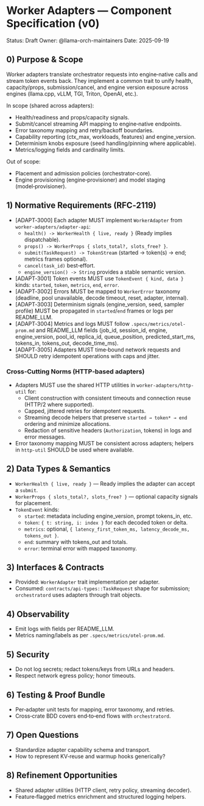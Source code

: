 # Worker Adapters — Component Specification (v0)

Status: Draft
Owner: @llama-orch-maintainers
Date: 2025-09-19

## 0) Purpose & Scope

Worker adapters translate orchestrator requests into engine‑native calls and stream token events back. They implement a common trait to unify health, capacity/props, submission/cancel, and engine version exposure across engines (llama.cpp, vLLM, TGI, Triton, OpenAI, etc.).

In scope (shared across adapters):
- Health/readiness and props/capacity signals.
- Submit/cancel streaming API mapping to engine‑native endpoints.
- Error taxonomy mapping and retry/backoff boundaries.
- Capability reporting (ctx_max, workloads, features) and engine_version.
- Determinism knobs exposure (seed handling/pinning where applicable).
- Metrics/logging fields and cardinality limits.

Out of scope:
- Placement and admission policies (orchestrator‑core).
- Engine provisioning (engine‑provisioner) and model staging (model‑provisioner).

## 1) Normative Requirements (RFC‑2119)

- [ADAPT‑3000] Each adapter MUST implement `WorkerAdapter` from `worker-adapters/adapter-api`:
  - `health() -> WorkerHealth { live, ready }` (Ready implies dispatchable).
  - `props() -> WorkerProps { slots_total?, slots_free? }`.
  - `submit(TaskRequest) -> TokenStream` (started → token(s) → end; metrics frames optional).
  - `cancel(task_id)` best‑effort.
  - `engine_version() -> String` provides a stable semantic version.
- [ADAPT‑3001] Token events MUST use `TokenEvent { kind, data }` kinds: `started`, `token`, `metrics`, `end`, `error`.
- [ADAPT‑3002] Errors MUST be mapped to `WorkerError` taxonomy (deadline, pool unavailable, decode timeout, reset, adapter, internal).
- [ADAPT‑3003] Determinism signals (engine_version, seed, sampler profile) MUST be propagated in `started`/`end` frames or logs per README_LLM.
- [ADAPT‑3004] Metrics and logs MUST follow `.specs/metrics/otel-prom.md` and README_LLM fields (job_id, session_id, engine, engine_version, pool_id, replica_id, queue_position, predicted_start_ms, tokens_in, tokens_out, decode_time_ms).
- [ADAPT‑3005] Adapters MUST time‑bound network requests and SHOULD retry idempotent operations with caps and jitter.

### Cross‑Cutting Norms (HTTP‑based adapters)

- Adapters MUST use the shared HTTP utilities in `worker-adapters/http-util` for:
  - Client construction with consistent timeouts and connection reuse (HTTP/2 where supported).
  - Capped, jittered retries for idempotent requests.
  - Streaming decode helpers that preserve `started → token* → end` ordering and minimize allocations.
  - Redaction of sensitive headers (`Authorization`, tokens) in logs and error messages.
- Error taxonomy mapping MUST be consistent across adapters; helpers in `http-util` SHOULD be used where available.

## 2) Data Types & Semantics

- `WorkerHealth { live, ready }` — Ready implies the adapter can accept a `submit`.
- `WorkerProps { slots_total?, slots_free? }` — optional capacity signals for placement.
- `TokenEvent` kinds:
  - `started`: metadata including engine_version, prompt tokens_in, etc.
  - `token`: `{ t: string, i: index }` for each decoded token or delta.
  - `metrics`: optional, `{ latency_first_token_ms, latency_decode_ms, tokens_out }`.
  - `end`: summary with tokens_out and totals.
  - `error`: terminal error with mapped taxonomy.

## 3) Interfaces & Contracts

- Provided: `WorkerAdapter` trait implementation per adapter.
- Consumed: `contracts/api-types::TaskRequest` shape for submission; `orchestratord` uses adapters through trait objects.

## 4) Observability

- Emit logs with fields per README_LLM.
- Metrics naming/labels as per `.specs/metrics/otel-prom.md`.

## 5) Security

- Do not log secrets; redact tokens/keys from URLs and headers.
- Respect network egress policy; honor timeouts.

## 6) Testing & Proof Bundle

- Per‑adapter unit tests for mapping, error taxonomy, and retries.
- Cross‑crate BDD covers end‑to‑end flows with `orchestratord`.

## 7) Open Questions

- Standardize adapter capability schema and transport.
- How to represent KV‑reuse and warmup hooks generically?

## 8) Refinement Opportunities

- Shared adapter utilities (HTTP client, retry policy, streaming decoder).
- Feature‑flagged metrics enrichment and structured logging helpers.
